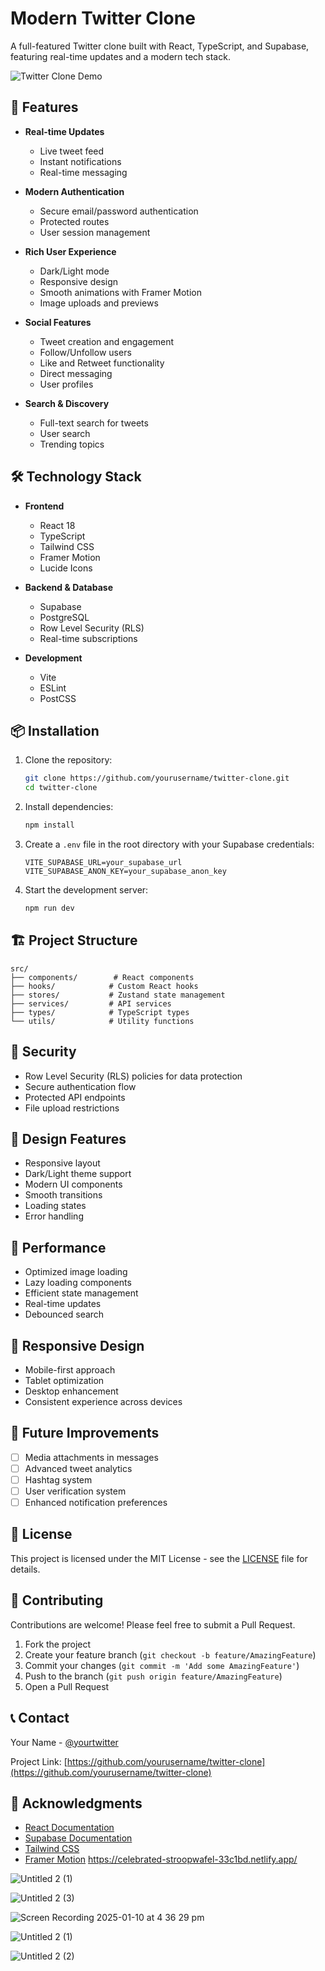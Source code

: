 # Modern Twitter Clone

A full-featured Twitter clone built with React, TypeScript, and Supabase, featuring real-time updates and a modern tech stack.

![Twitter Clone Demo](https://images.unsplash.com/photo-1611162617474-5b21e879e113?q=80&w=1974&auto=format&fit=crop)

## 🌟 Features

- **Real-time Updates**
  - Live tweet feed
  - Instant notifications
  - Real-time messaging

- **Modern Authentication**
  - Secure email/password authentication
  - Protected routes
  - User session management

- **Rich User Experience**
  - Dark/Light mode
  - Responsive design
  - Smooth animations with Framer Motion
  - Image uploads and previews

- **Social Features**
  - Tweet creation and engagement
  - Follow/Unfollow users
  - Like and Retweet functionality
  - Direct messaging
  - User profiles

- **Search & Discovery**
  - Full-text search for tweets
  - User search
  - Trending topics

## 🛠️ Technology Stack

- **Frontend**
  - React 18
  - TypeScript
  - Tailwind CSS
  - Framer Motion
  - Lucide Icons

- **Backend & Database**
  - Supabase
  - PostgreSQL
  - Row Level Security (RLS)
  - Real-time subscriptions

- **Development**
  - Vite
  - ESLint
  - PostCSS

## 📦 Installation

1. Clone the repository:
   ```bash
   git clone https://github.com/yourusername/twitter-clone.git
   cd twitter-clone
   ```

2. Install dependencies:
   ```bash
   npm install
   ```

3. Create a `.env` file in the root directory with your Supabase credentials:
   ```env
   VITE_SUPABASE_URL=your_supabase_url
   VITE_SUPABASE_ANON_KEY=your_supabase_anon_key
   ```

4. Start the development server:
   ```bash
   npm run dev
   ```

## 🏗️ Project Structure

```
src/
├── components/        # React components
├── hooks/            # Custom React hooks
├── stores/           # Zustand state management
├── services/         # API services
├── types/            # TypeScript types
└── utils/            # Utility functions
```

## 🔐 Security

- Row Level Security (RLS) policies for data protection
- Secure authentication flow
- Protected API endpoints
- File upload restrictions

## 🎨 Design Features

- Responsive layout
- Dark/Light theme support
- Modern UI components
- Smooth transitions
- Loading states
- Error handling

## 🚀 Performance

- Optimized image loading
- Lazy loading components
- Efficient state management
- Real-time updates
- Debounced search

## 📱 Responsive Design

- Mobile-first approach
- Tablet optimization
- Desktop enhancement
- Consistent experience across devices

## 🧪 Future Improvements

- [ ] Media attachments in messages
- [ ] Advanced tweet analytics
- [ ] Hashtag system
- [ ] User verification system
- [ ] Enhanced notification preferences

## 📄 License

This project is licensed under the MIT License - see the [LICENSE](LICENSE) file for details.

## 🤝 Contributing

Contributions are welcome! Please feel free to submit a Pull Request.

1. Fork the project
2. Create your feature branch (`git checkout -b feature/AmazingFeature`)
3. Commit your changes (`git commit -m 'Add some AmazingFeature'`)
4. Push to the branch (`git push origin feature/AmazingFeature`)
5. Open a Pull Request

## 📞 Contact

Your Name - [@yourtwitter](https://twitter.com/yourtwitter)

Project Link: [https://github.com/yourusername/twitter-clone](https://github.com/yourusername/twitter-clone)

## 🙏 Acknowledgments

- [React Documentation](https://reactjs.org/)
- [Supabase Documentation](https://supabase.io/docs)
- [Tailwind CSS](https://tailwindcss.com/)
- [Framer Motion](https://www.framer.com/motion/)
https://celebrated-stroopwafel-33c1bd.netlify.app/

![Untitled 2 (1)](https://github.com/user-attachments/assets/69e62d0b-e356-42d3-a3af-4d8c836cf0c4)

![Untitled 2 (3)](https://github.com/user-attachments/assets/77172f41-64cc-47cf-974a-dfce0f7170d9)

![Screen Recording 2025-01-10 at 4 36 29 pm](https://github.com/user-attachments/assets/c8cc767a-d511-40e6-bd94-c249c51ad4a7)


![Untitled 2 (1)](https://github.com/user-attachments/assets/f3f916b4-614f-4809-a853-3e21f786fb36)

![Untitled 2 (2)](https://github.com/user-attachments/assets/a08b9181-6ba7-4b90-ba4f-c48ae94fbe1f)
